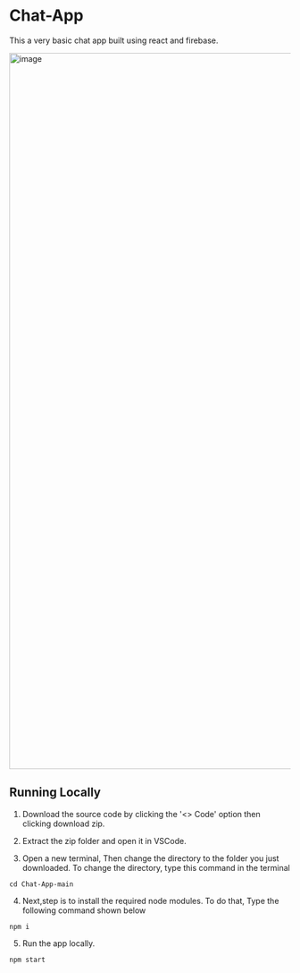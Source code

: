 # Chat-App

This a very basic chat app built using react and firebase.

<img width="1280" alt="image" src="https://github.com/Pranav1703/Chat-App/assets/116703760/1e4f219b-3bb8-4964-9547-ceed55494cf5">


## Running Locally

1. Download the source code by clicking the '<> Code' option then clicking download zip.

2. Extract the zip folder and open it in VSCode.
 
3. Open a new terminal, Then change the directory to the folder you just downloaded.
To change the directory, type this command in the terminal
```
cd Chat-App-main
```

4. Next,step is to install the required node modules.
To do that, Type the following command shown below
```
npm i
```

5. Run the app locally.
```
npm start
```
